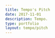 ```yaml
---
title: Tempo's Pitch
date: 2017-11-01
description: Tempo.
type: portfolio
layout: tempo/pitch
---
```














